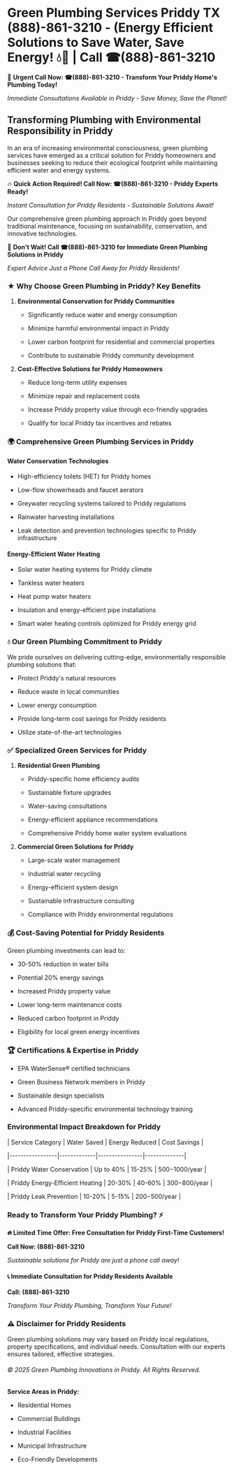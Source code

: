 # Green Plumbing Services Priddy TX (888)-861-3210 - (Energy Efficient Solutions to Save Water, Save Energy! 💧🌿 | Call ☎(888)-861-3210

🚨 **Urgent Call Now: ☎(888)-861-3210 - Transform Your Priddy Home's Plumbing Today!**
*Immediate Consultations Available in Priddy - Save Money, Save the Planet!*

## Transforming Plumbing with Environmental Responsibility in Priddy

In an era of increasing environmental consciousness, green plumbing services have emerged as a critical solution for Priddy homeowners and businesses seeking to reduce their ecological footprint while maintaining efficient water and energy systems. 

🔥 **Quick Action Required! Call Now: ☎(888)-861-3210 - Priddy Experts Ready!**
*Instant Consultation for Priddy Residents - Sustainable Solutions Await!*

Our comprehensive green plumbing approach in Priddy goes beyond traditional maintenance, focusing on sustainability, conservation, and innovative technologies.

🚨 **Don't Wait! Call ☎(888)-861-3210 for Immediate Green Plumbing Solutions in Priddy**
*Expert Advice Just a Phone Call Away for Priddy Residents!*

### ★ Why Choose Green Plumbing in Priddy? Key Benefits

1. **Environmental Conservation for Priddy Communities** 
   - Significantly reduce water and energy consumption
   - Minimize harmful environmental impact in Priddy
   - Lower carbon footprint for residential and commercial properties
   - Contribute to sustainable Priddy community development

2. **Cost-Effective Solutions for Priddy Homeowners** 
   - Reduce long-term utility expenses
   - Minimize repair and replacement costs
   - Increase Priddy property value through eco-friendly upgrades
   - Qualify for local Priddy tax incentives and rebates

### 🌍 Comprehensive Green Plumbing Services in Priddy

#### Water Conservation Technologies
- High-efficiency toilets (HET) for Priddy homes
- Low-flow showerheads and faucet aerators
- Greywater recycling systems tailored to Priddy regulations
- Rainwater harvesting installations
- Leak detection and prevention technologies specific to Priddy infrastructure

#### Energy-Efficient Water Heating
- Solar water heating systems for Priddy climate
- Tankless water heaters
- Heat pump water heaters
- Insulation and energy-efficient pipe installations
- Smart water heating controls optimized for Priddy energy grid

### 💧 Our Green Plumbing Commitment to Priddy

We pride ourselves on delivering cutting-edge, environmentally responsible plumbing solutions that:
- Protect Priddy's natural resources
- Reduce waste in local communities
- Lower energy consumption
- Provide long-term cost savings for Priddy residents
- Utilize state-of-the-art technologies

### ✅ Specialized Green Services for Priddy

1. **Residential Green Plumbing**
   - Priddy-specific home efficiency audits
   - Sustainable fixture upgrades
   - Water-saving consultations
   - Energy-efficient appliance recommendations
   - Comprehensive Priddy home water system evaluations

2. **Commercial Green Solutions for Priddy**
   - Large-scale water management
   - Industrial water recycling
   - Energy-efficient system design
   - Sustainable infrastructure consulting
   - Compliance with Priddy environmental regulations

### 💰 Cost-Saving Potential for Priddy Residents

Green plumbing investments can lead to:
- 30-50% reduction in water bills
- Potential 20% energy savings
- Increased Priddy property value
- Lower long-term maintenance costs
- Reduced carbon footprint in Priddy
- Eligibility for local green energy incentives

### 🏆 Certifications & Expertise in Priddy

- EPA WaterSense® certified technicians
- Green Business Network members in Priddy
- Sustainable design specialists
- Advanced Priddy-specific environmental technology training

### Environmental Impact Breakdown for Priddy

| Service Category | Water Saved | Energy Reduced | Cost Savings |
|-----------------|-------------|----------------|--------------|
| Priddy Water Conservation | Up to 40% | 15-25% | $500-$1000/year |
| Priddy Energy-Efficient Heating | 20-30% | 40-60% | $300-$800/year |
| Priddy Leak Prevention | 10-20% | 5-15% | $200-$500/year |

### Ready to Transform Your Priddy Plumbing? ⚡

**🔥 Limited Time Offer: Free Consultation for Priddy First-Time Customers!**

**Call Now: (888)-861-3210**
*Sustainable solutions for Priddy are just a phone call away!*

#### 📞 Immediate Consultation for Priddy Residents Available

**Call: (888)-861-3210**
*Transform Your Priddy Plumbing, Transform Your Future!*

### ⚠️ Disclaimer for Priddy Residents

Green plumbing solutions may vary based on Priddy local regulations, property specifications, and individual needs. Consultation with our experts ensures tailored, effective strategies.

###### © 2025 Green Plumbing Innovations in Priddy. All Rights Reserved.

**Service Areas in Priddy:** 
- Residential Homes
- Commercial Buildings
- Industrial Facilities
- Municipal Infrastructure
- Eco-Friendly Developments